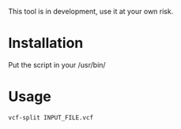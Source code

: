 This tool is in development, use it at your own risk.

# Installation
Put the script in your /usr/bin/

# Usage
```vcf-split INPUT_FILE.vcf```
